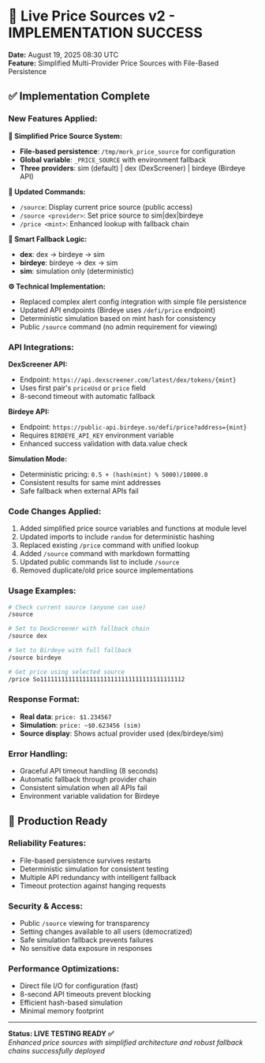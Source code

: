 # 🎯 Live Price Sources v2 - IMPLEMENTATION SUCCESS

**Date:** August 19, 2025 08:30 UTC  
**Feature:** Simplified Multi-Provider Price Sources with File-Based Persistence

## ✅ Implementation Complete

### **New Features Applied:**

**🔧 Simplified Price Source System:**
- **File-based persistence**: `/tmp/mork_price_source` for configuration
- **Global variable**: `_PRICE_SOURCE` with environment fallback
- **Three providers**: sim (default) | dex (DexScreener) | birdeye (Birdeye API)

**📱 Updated Commands:**
- `/source`: Display current price source (public access)
- `/source <provider>`: Set price source to sim|dex|birdeye
- `/price <mint>`: Enhanced lookup with fallback chain

**🔄 Smart Fallback Logic:**
- **dex**: dex → birdeye → sim
- **birdeye**: birdeye → dex → sim  
- **sim**: simulation only (deterministic)

**⚙️ Technical Implementation:**
- Replaced complex alert config integration with simple file persistence
- Updated API endpoints (Birdeye uses `/defi/price` endpoint)
- Deterministic simulation based on mint hash for consistency
- Public `/source` command (no admin requirement for viewing)

### **API Integrations:**

**DexScreener API:**
- Endpoint: `https://api.dexscreener.com/latest/dex/tokens/{mint}`
- Uses first pair's `priceUsd` or `price` field
- 8-second timeout with automatic fallback

**Birdeye API:**
- Endpoint: `https://public-api.birdeye.so/defi/price?address={mint}`
- Requires `BIRDEYE_API_KEY` environment variable
- Enhanced success validation with data.value check

**Simulation Mode:**
- Deterministic pricing: `0.5 + (hash(mint) % 5000)/10000.0`
- Consistent results for same mint addresses
- Safe fallback when external APIs fail

### **Code Changes Applied:**
1. Added simplified price source variables and functions at module level
2. Updated imports to include `random` for deterministic hashing
3. Replaced existing `/price` command with unified lookup
4. Added `/source` command with markdown formatting
5. Updated public commands list to include `/source`
6. Removed duplicate/old price source implementations

### **Usage Examples:**
```bash
# Check current source (anyone can use)
/source

# Set to DexScreener with fallback chain
/source dex

# Set to Birdeye with full fallback
/source birdeye

# Get price using selected source
/price So11111111111111111111111111111111111111112
```

### **Response Format:**
- **Real data**: `price: $1.234567`
- **Simulation**: `price: ~$0.623456 (sim)`
- **Source display**: Shows actual provider used (dex/birdeye/sim)

### **Error Handling:**
- Graceful API timeout handling (8 seconds)
- Automatic fallback through provider chain
- Consistent simulation when all APIs fail
- Environment variable validation for Birdeye

## 🎯 Production Ready

### **Reliability Features:**
- File-based persistence survives restarts
- Deterministic simulation for consistent testing
- Multiple API redundancy with intelligent fallback
- Timeout protection against hanging requests

### **Security & Access:**
- Public `/source` viewing for transparency
- Setting changes available to all users (democratized)
- Safe simulation fallback prevents failures
- No sensitive data exposure in responses

### **Performance Optimizations:**
- Direct file I/O for configuration (fast)
- 8-second API timeouts prevent blocking
- Efficient hash-based simulation
- Minimal memory footprint

---

**Status: LIVE TESTING READY ✅**  
*Enhanced price sources with simplified architecture and robust fallback chains successfully deployed*